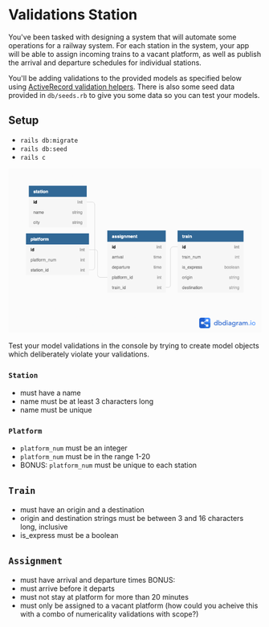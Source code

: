 # Validations Station

You've been tasked with designing a system that will automate some operations for a railway system.  For each station in the system, your app will be able to assign incoming trains to a vacant platform, as well as publish the arrival and departure schedules for individual stations.

You'll be adding validations to the provided models as specified below using [ActiveRecord validation helpers](https://guides.rubyonrails.org/active_record_validations.html). There is also some seed data provided in `db/seeds.rb` to give you some data so you can test your models.

## Setup
- `rails db:migrate`
- `rails db:seed`
- `rails c`

![domain diagram](train_station.png)

Test your model validations in the console by trying to create model objects which deliberately violate your validations.


### `Station`
- must have a name
- name must be at least 3 characters long
- name must be unique

### `Platform`
- `platform_num` must be an integer
- `platform_num` must be in the range 1-20
- BONUS: `platform_num` must be unique to each station

## `Train`
- must have an origin and a destination
- origin and destination strings must be between 3 and 16 characters long, inclusive
- is_express must be a boolean

## `Assignment`
- must have arrival and departure times
BONUS:
- must arrive before it departs
- must not stay at platform for more than 20 minutes
- must only be assigned to a vacant platform (how could you acheive this with a combo of numericality validations with scope?)


